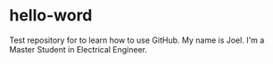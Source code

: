 # hello-word
Test repository for to learn how to use GitHub.
My name is Joel. I'm a Master Student in Electrical Engineer.
